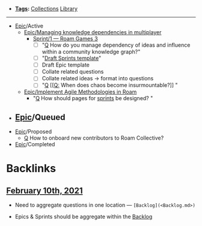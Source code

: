 - **[Tags](<Tags.md>):** [Collections](<Collections.md>) [Library](<Library.md>)
- ---
- [Epic](<Epic.md>)/Active
    - [Epic/Managing knowledge dependencies in multiplayer](<Epic/Managing knowledge dependencies in multiplayer.md>)
        - [Sprint/1 — Roam Games 3](<Sprint/1 — Roam Games 3.md>)
            - [ ] "[Q](<Q.md>) How do you manage dependency of ideas and influence within a community knowledge graph?"
            - [ ] "[Draft Sprints template](((tG1HJs2dK)))"
            - [ ] Draft Epic template
            - [ ] Collate related questions
            - [ ] Collate related ideas → format into questions
            - [ ] "[Q](<Q.md>) [[[Q:](<[[Q:.md>) When does chaos become insurmountable?]] "
    - [Epic/Implement Agile Methodologies in Roam](<Epic/Implement Agile Methodologies in Roam.md>)
        - "[Q](<Q.md>) How should pages for [sprints](<sprints.md>) be designed? "
- [Epic](<Epic.md>)/Queued
    - 
- [Epic](<Epic.md>)/Proposed
    - [Q](<Q.md>) How to onboard new contributors to Roam Collective?
- [Epic](<Epic.md>)/Completed

# Backlinks
## [February 10th, 2021](<February 10th, 2021.md>)
- Need to aggregate questions in one location — `[Backlog](<Backlog.md>)`

- Epics & Sprints should be aggregate within the [Backlog](<Backlog.md>)

